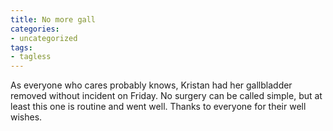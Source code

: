 ```yaml
---
title: No more gall
categories:
- uncategorized
tags:
- tagless
---
```


As everyone who cares probably knows, Kristan had her gallbladder removed without incident on Friday.  No surgery can be called simple, but at least this one is routine and went well.  Thanks to everyone for their well wishes.
